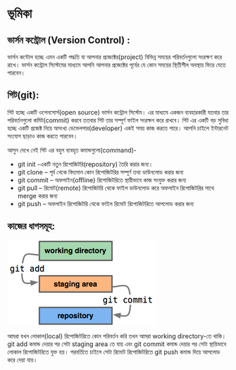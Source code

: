 # ভূমিকা

## ভার্সন কন্ট্রোল \(Version Control\) :

ভার্সন কন্টোল হচ্ছে এমন একটি পদ্ধতি যা আপনার প্রজেক্টের\(project\) বিভিন্ন সময়ের পরিবর্তনগুলো সংরক্ষণ করে রাখে। ভার্সন কন্ট্রোল সিস্টেমের মাধ্যমে আপনি আপনার প্রজেক্টের পূর্বের যে কোন সময়ের স্থিতীশীল অবস্থায় ফিরে যেতে পারবেন।

## গিট\(git\):

গিট হচ্ছে একটি ওপেনসোর্স\(open source\) ভার্সন কন্ট্রোল সিস্টেম। এর মাধ্যমে একজন ব্যবহারকারী যতবার তার পরিবর্তনগুলো কমিট\(commit\) করবে ততবার গিট তার সম্পূর্ণ ফাইল সংরক্ষন করে রাখবে। গিট এর একটি বড় সুবিধা হচ্ছে একটি প্রজেক্ট নিয়ে অসংখ্য ডেভেলপার\(developer\) একই সময় কাজ করতে পারে। আপনি চাইলে ইন্টারনেট সংযোগ ছাড়াও কাজ করতে পারবেন।

আসুন দেখে নেই গিট এর বহুল ব্যবহৃত কমান্ডগুলো\(command\)-

* git init -একটি নতুন রিপোজিটরি\(repository\) তৈরি করার জন্য।
* git clone – পূর্ব থেকে বিদ্যমান কোন রিপোজিটরির সম্পূর্ণ তথ্য ডাউনলোড করার জন্য
* git commit – অফলাইন\(offline\) রিপোজিটরিতে স্থায়ীভাবে কাজ সংযুক্ত করার জন্য
* git pull – রিমোট\(remote\) রিপোজিটরি থেকে ফাইল ডাউনলোড করে অফলাইন রিপোজিটরির সাথে merge করার জন্য
* git push – অফলাইন রিপোজিটরি থেকে ফাইল রিমোট রিপোজিটরিতে আপলোড করার জন্য

## কাজের ধাপসমূহ:

![Git Commit](.gitbook/assets/git_commit.png)

আমরা যখন লোকাল\(local\) রিপোজিটরিতে কোন পরিবর্তন করি তখন আমরা working directory-তে থাকি। git add কমান্ড দেয়ার পর সেটা staging area তে যায় এবং git commit কমান্ড দেয়ার পর সেটা স্থায়িভাবে লোকাল রিপোজিটরিতে যুক্ত হয়। পরবর্তিতে চাইলে সেটা রিমোট রিপোজিটরিতে git push কমান্ড দিয়ে আপলোড করে দেয়া যায়।

